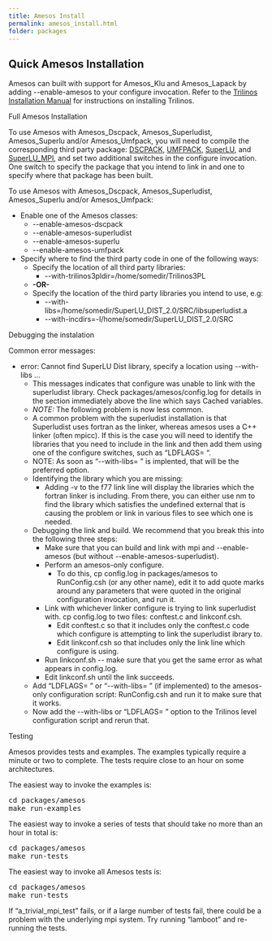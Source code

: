 ```yaml
---
title: Amesos Install
permalink: amesos_install.html
folder: packages
---
```


## Quick Amesos Installation

Amesos can built with support for Amesos_Klu and Amesos_Lapack by adding --enable-amesos to your configure invocation. Refer to the [Trilinos Installation Manual](http://trilinos.sandia.gov/installation_manual.html) for instructions on installing Trilinos.

Full Amesos Installation

To use Amesos with Amesos_Dscpack, Amesos_Superludist, Amesos_Superlu and/or Amesos_Umfpack, you will need to compile the corresponding third party package: [DSCPACK](http://trilinos.org/oldsite/packages/amesos/dscpack_install.html), [UMFPACK](http://trilinos.org/oldsite/packages/amesos/umfpack_install.html), [SuperLU](http://trilinos.org/oldsite/packages/amesos/superlu_install.html), and [SuperLU_MPI](http://trilinos.org/oldsite/packages/amesos/superludist_install.html), and set two additional switches in the configure invocation. One switch to specify the package that you intend to link in and one to specify where that package has been built.

To use Amesos with Amesos_Dscpack, Amesos_Superludist, Amesos_Superlu and/or Amesos_Umfpack:

*   Enable one of the Amesos classes:
    *   --enable-amesos-dscpack
    *   --enable-amesos-superludist
    *   --enable-amesos-superlu
    *   --enable-amesos-umfpack
*   Specify where to find the third party code in one of the following ways:
    *   Specify the location of all third party libraries:
        *   --with-trilinos3pldir=/home/somedir/Trilinos3PL
    *   **-OR-**
    *   Specify the location of the third party libraries you intend to use, e.g:
        *   --with-libs=/home/somedir/SuperLU_DIST_2.0/SRC/libsuperludist.a
        *   --with-incdirs=-I/home/somedir/SuperLU_DIST_2.0/SRC

Debugging the instalation

Common error messages:

*   error: Cannot find SuperLU Dist library, specify a location using --with-libs …
    *   This messages indicates that configure was unable to link with the superludist library. Check packages/amesos/config.log for details in the section immediately above the line which says Cached variables.
    *   _NOTE:_ The following problem is now less common.
    *   A common problem with the superludist installation is that Superludist uses fortran as the linker, whereas amesos uses a C++ linker (often mpicc). If this is the case you will need to identify the libraries that you need to include in the link and then add them using one of the configure switches, such as “LDFLAGS= “.
    *   NOTE: As soon as “--with-libs= ” is implented, that will be the preferred option.
    *   Identifying the library which you are missing:
        *   Adding -v to the f77 link line will display the libraries which the fortran linker is including. From there, you can either use nm to find the library which satisfies the undefined external that is causing the problem or link in various files to see which one is needed.
    *   Debugging the link and build. We recommend that you break this into the following three steps:
        *   Make sure that you can build and link with mpi and --enable-amesos (but without --enable-amesos-superludist).
        *   Perform an amesos-only configure.
            *   To do this, cp config.log in packages/amesos to RunConfig.csh (or any other name), edit it to add quote marks around any parameters that were quoted in the original configuration invocation, and run it.
        *   Link with whichever linker configure is trying to link superludist with. cp config.log to two files: conftest.c and linkconf.csh.
            *   Edit conftest.c so that it includes only the conftest.c code which configure is attempting to link the superludist ibrary to.
            *   Edit linkconf.csh so that includes only the link line which configure is using.
        *   Run linkconf.sh -- make sure that you get the same error as what appears in config.log.
        *   Edit linkconf.sh until the link succeeds.
    *   Add “LDFLAGS= ” or “--with-libs= ” (if implemented) to the amesos-only configuration script: RunConfig.csh and run it to make sure that it works.
    *   Now add the --with-libs or “LDFLAGS= ” option to the Trilinos level configuration script and rerun that.

Testing

Amesos provides tests and examples. The examples typically require a minute or two to complete. The tests require close to an hour on some architectures.

The easiest way to invoke the examples is:

<pre>cd packages/amesos
make run-examples</pre>

The easiest way to invoke a series of tests that should take no more than an hour in total is:

<pre>cd packages/amesos
make run-tests</pre>

The easiest way to invoke all Amesos tests is:

<pre>cd packages/amesos
make run-tests</pre>

If “a_trivial_mpi_test” fails, or if a large number of tests fail, there could be a problem with the underlying mpi system. Try running “lamboot” and re-running the tests.